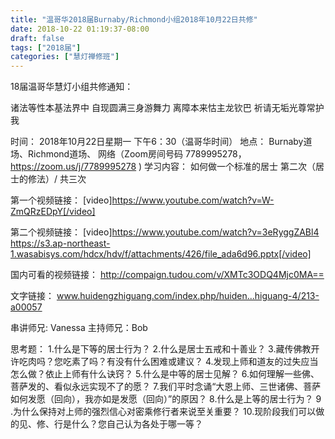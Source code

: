 ```yaml
---
title: "温哥华2018届Burnaby/Richmond小组2018年10月22日共修"
date: 2018-10-22 01:19:37-08:00
draft: false
tags: ["2018届"]
categories: ["慧灯禅修班"]
---
```

18届温哥华慧灯小组共修通知：

诸法等性本基法界中
自现圆满三身游舞力
离障本来怙主龙钦巴
祈请无垢光尊常护我

时间：
2018年10月22日星期一 下午6：30（温哥华时间）
地点：
Burnaby道场、Richmond道场、 网络（Zoom房间号码 7789995278，https://zoom.us/j/7789995278 )
学习内容：
如何做一个标准的居士 第二次（居士的修法）/ 共三次

第一个视频链接：
[video]https://www.youtube.com/watch?v=W-ZmQRzEDpY[/video]


第二个视频链接：
[video]https://www.youtube.com/watch?v=3eRyggZABl4   https://s3.ap-northeast-1.wasabisys.com/hdcx/hdv/f/attachments/426/file_ada6d96.pptx[/video]


国内可看的视频链接：
http://compaign.tudou.com/v/XMTc3ODQ4Mjc0MA== 

文字链接： www.huidengzhiguang.com/index.php/huiden...higuang-4/213-a00057 

串讲师兄: Vanessa
主持师兄：Bob

思考题：
1.什么是下等的居士行为？
2.什么是居士五戒和十善业？
3.藏传佛教开许吃肉吗？您吃素了吗？有没有什么困难或建议？
4.发现上师和道友的过失应当怎么做？依止上师有什么诀窍？
5.什么是中等的居士见解？
6.如何理解一些佛、菩萨发的、看似永远实现不了的愿？
7.我们平时念诵“大恩上师、三世诸佛、菩萨如何发愿（回向），我亦如是发愿（回向）”的原因？
8.什么是上等的居士行为？
9 .为什么保持对上师的强烈信心对密乘修行者来说至关重要？
10.现阶段我们可以做的见、修、行是什么？您自己认为各处于哪一等？
